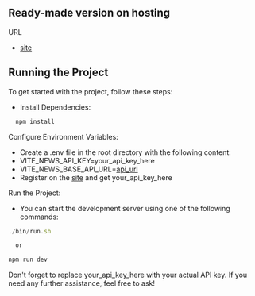 ## Ready-made version on hosting

URL
- [site](https://news-f3724.web.app/)

## Running the Project

To get started with the project, follow these steps:

- Install Dependencies:

```js
  npm install
```


Configure Environment Variables:
- Create a .env file in the root directory with the following content:
- VITE_NEWS_API_KEY=your_api_key_here
- VITE_NEWS_BASE_API_URL=[api_url](https://api.currentsapi.services/v1/) 
- Register on the [site](https://currentsapi.services/) and get your_api_key_here


Run the Project:
- You can start the development server using one of the following commands:

```js
./bin/run.sh

  or

npm run dev
```
Don't forget to replace your_api_key_here with your actual API key. If you need any further assistance, feel free to ask!
